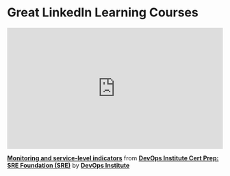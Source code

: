 <h1>Great LinkedIn Learning Courses</h1>


<div style="position:relative;height:0;padding-bottom:56.25%"><iframe width="640" height="360" src="https://www.linkedin.com/learning/embed/devops-institute-cert-prep-sre-foundation-sre/monitoring-and-service-level-indicators?autoplay=false&claim=AQFlAK8CCdj3cQAAAYePyBTmIuKplM0V23_TVuSmkI9N8ULiyszpPpWtqzAAp_FUAIL5_xweuVs2AysjWutfe3IXV8g6C95ELEsL9bDXarY_L4vp4W-dGkvNA3o5I0EOIZnjuArUa4W1CeZ21Ts5vlDgTvoqwjCiQQlPR-ScH9551URIUr821uzvAEiQy14bVGT0atN5902MT7qqFdMlKSgGlU4RFViGOgrxjTHVrTH1DeZ9eKmm8X7DR24TMzjhGqGoiNUt4PdCiTopLAeBHvd8PMS_OScmwVtQw_26V0DJNKpAnEPBLggGQ-XGmjXOn7W7b5EoFck8Aoi-1ofKUStrW9lnR5m_jxsgRAyYr4wkAhaDmqtnZEAMzBnjkw6FMsVVBI0r-yUo3xUMvloHV0Z7gIUM4gRMK1hXlPtLa2x774c4kbzKyJ8YSvzTmauvSp0jmjwXu4tkr0Laa9RVY8NHNwYv0FgjkmhDJkXo1IEJpZPyp0BtenAvuK-37yYC-4Mjr490NVR6n86X4RP96Y_A5NWQb5S5Un5O_Z7PhaHCR_zklvtjrBeQqxBSrTPU6Gtm0-P7K9Mo_S_kbJ0OejA4zCeXMxDGSVnuYich1iP8tunN2sXDX0QhOy55KsfE8TGlttZmbmv-5r113vfv8unEze7YJv4zfO6v9IKnX2_IzW8WL9OnxQQMkhbQq_XnRBZJlX60RFuhexCWWwkjsT7nKRG5XM5PhR2AHN_879jcyCaM5MuzxAYqrBW56XbH7Go7j_gFf-8X11in2KTVMYjxrnOjPqIPC5wPQTL7vBzE5OMFfsNoONulNEboPjCYhk9Sg_weAPsrdivKikbMaeoK4DKbtYSImUDFQusmtPG9jaBu66H8PHOYtQFAocC0zbtazjXgpPDjKNExHPNwYSvHMbeRelQbefmL_GA0qT7-DAKWf-B4YD1OwPLWH6LZKQtNprq7TcElha9CmWBgMvbq5SIvRf3jRxTM35m_g5ecrEFxKWS5cMYcjYqgXlfFcDpiCSoNc3d-_P_OsdP-uqC5J5_j4Kl5Bpts9b8oAMvdrDyjY-b9Oq9G4H_GaRd7-aVkzO8C63mTqEUJNAe0IjfNbs_DYWGdLLG_XHHqxoFMKWk3IrRWNc6LA6DixiBbeJ4ytkJS96Warab3rmIxAB43ObN0W1XUAFdb&lipi=urn%3Ali%3Apage%3Ad_learning_content%3B%2Bh1PoAVvRgO1NIZrND0jmg%3D%3D&licu" mozallowfullscreen="true" webkitallowfullscreen="true" allowfullscreen="true" frameborder="0" style="position:absolute;width:100%;height:100%;left:0"></iframe></div><p><strong><a href="https://www.linkedin.com/learning/devops-institute-cert-prep-sre-foundation-sre/monitoring-and-service-level-indicators?trk=embed_lil">Monitoring and service-level indicators</a></strong> from <strong><a href="https://www.linkedin.com/learning/devops-institute-cert-prep-sre-foundation-sre?trk=embed_lil">DevOps Institute Cert Prep: SRE Foundation (SRE)</a></strong> by <strong><a href="https://www.linkedin.com/learning/instructors/devops-institute?trk=embed_lil">DevOps Institute</a></strong></p>